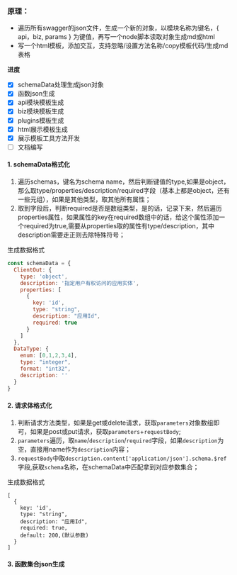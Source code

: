 ### 原理：

- 遍历所有swagger的json文件，生成一个新的对象，以模块名称为键名，{ api，biz, params } 为键值，再写一个node脚本读取对象生成md或html
- 写一个html模板，添加交互，支持忽略/设置方法名称/copy模板代码/生成md表格

**进度**

- [x] schemaData处理生成json对象
- [x] 函数json生成
- [x] api模块模板生成
- [x] biz模块模板生成
- [x] plugins模板生成
- [x] html展示模板生成
- [x] 展示模板工具方法开发
- [ ] 文档编写

#### 1. schemaData格式化

1. 遍历schemas，键名为schema name，然后判断键值的type,如果是object，那么取type/properties/description/required字段（基本上都是object，还有一些元组），如果是其他类型，取其他所有属性；
2. 取到字段后，判断required是否是数组类型，是的话，记录下来，然后遍历properties属性，如果属性的key在required数组中的话，给这个属性添加一个required为true,需要从properties取的属性有type/description，其中description需要走正则去除特殊符号；

生成数据格式

```js
const schemaData = {
  ClientOut: {
    type: 'object',
    description: '指定用户有权访问的应用实体',
    properties: [
      {
        key: 'id',
        type: "string",
        description: "应用Id",
        required: true
      }
    ]
  },
  DataType: {
    enum: [0,1,2,3,4],
    type: "integer",
    format: "int32",
    description: ''
  }
}

```

#### 2. 请求体格式化

1. 判断请求方法类型，如果是get或delete请求，获取`parameters`对象数组即可，如果是post或put请求，获取`parameters`+`requestBody`;
2. `parameters`遍历，取`name`/`description`/`required`字段，如果`description`为空，直接用name作为`description`内容；
3. `requestBody`中取`description.content['application/json'].schema.$ref`字段,获取`schema`名称，在schemaData中匹配拿到对应参数集合；
<!-- 4. 将`parameters`和`requestBody`进行合并成1个对象 -->
  
生成数据格式

```
[
  {
    key: 'id',
    type: "string",
    description: "应用Id",
    required: true,
    default: 200,(默认参数)
  }
]
```

#### 3. 函数集合json生成

